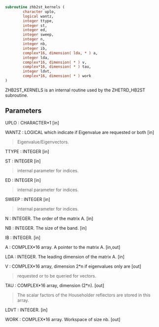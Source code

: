 ```fortran
subroutine zhb2st_kernels (
        character uplo,
        logical wantz,
        integer ttype,
        integer st,
        integer ed,
        integer sweep,
        integer n,
        integer nb,
        integer ib,
        complex*16, dimension( lda, * ) a,
        integer lda,
        complex*16, dimension( * ) v,
        complex*16, dimension( * ) tau,
        integer ldvt,
        complex*16, dimension( * ) work
)
```

ZHB2ST_KERNELS is an internal routine used by the ZHETRD_HB2ST
subroutine.

## Parameters
UPLO : CHARACTER\*1 [in]

WANTZ : LOGICAL which indicate if Eigenvalue are requested or both [in]
> Eigenvalue/Eigenvectors.

TTYPE : INTEGER [in]

ST : INTEGER [in]
> internal parameter for indices.

ED : INTEGER [in]
> internal parameter for indices.

SWEEP : INTEGER [in]
> internal parameter for indices.

N : INTEGER. The order of the matrix A. [in]

NB : INTEGER. The size of the band. [in]

IB : INTEGER. [in]

A : COMPLEX\*16 array. A pointer to the matrix A. [in,out]

LDA : INTEGER. The leading dimension of the matrix A. [in]

V : COMPLEX\*16 array, dimension 2\*n if eigenvalues only are [out]
> requested or to be queried for vectors.

TAU : COMPLEX\*16 array, dimension (2\*n). [out]
> The scalar factors of the Householder reflectors are stored
> in this array.

LDVT : INTEGER. [in]

WORK : COMPLEX\*16 array. Workspace of size nb. [out]
